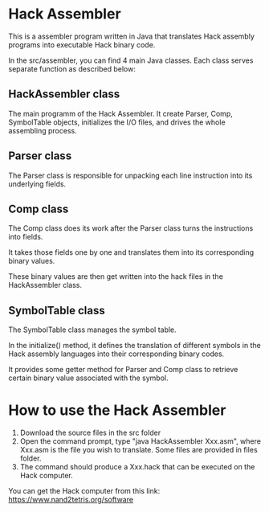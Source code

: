 # Hack Assembler
This is a assembler program written in Java that translates Hack assembly programs into executable Hack binary code.

In the src/assembler, you can find 4 main Java classes. Each class serves separate function as described below:

## HackAssembler class
The main programm of the Hack Assembler.
It create Parser, Comp, SymbolTable objects, initializes the I/O files, and drives the whole assembling process.
 
## Parser class
The Parser class is responsible for unpacking each line instruction into its underlying fields.

## Comp class
The Comp class does its work after the Parser class turns the instructions into fields.

It takes those fields one by one and translates them into its corresponding binary values.

These binary values are then get written into the hack files in the HackAssembler class.

## SymbolTable class
The SymbolTable class manages the symbol table.

In the initialize() method, it defines the translation of different symbols in the Hack assembly languages
into their corresponding binary codes.

It provides some getter method for Parser and Comp class to retrieve certain binary value associated with the symbol.

# How to use the Hack Assembler
1. Download the source files in the src folder
2. Open the command prompt, type "java HackAssembler Xxx.asm", where Xxx.asm is the file you wish to translate. Some files are provided in files folder.
3. The command should produce a Xxx.hack that can be executed on the Hack computer.

You can get the Hack computer from this link:
https://www.nand2tetris.org/software